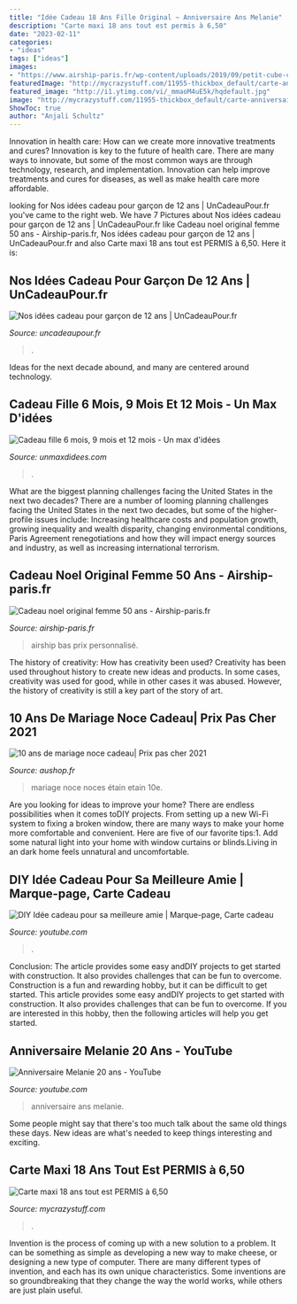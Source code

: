 ```yaml
---
title: "Idée Cadeau 18 Ans Fille Original ~ Anniversaire Ans Melanie"
description: "Carte maxi 18 ans tout est permis à 6,50"
date: "2023-02-11"
categories:
- "ideas"
tags: ["ideas"]
images:
- "https://www.airship-paris.fr/wp-content/uploads/2019/09/petit-cube-cadeau-uai-828x828-4.jpg"
featuredImage: "http://mycrazystuff.com/11955-thickbox_default/carte-anniversaire-maxi-18-ans-tout-est-permis.jpg"
featured_image: "http://i1.ytimg.com/vi/_mmaoM4uE5k/hqdefault.jpg"
image: "http://mycrazystuff.com/11955-thickbox_default/carte-anniversaire-maxi-18-ans-tout-est-permis.jpg"
ShowToc: true
author: "Anjali Schultz"
---
```



Innovation in health care: How can we create more innovative treatments and cures?
Innovation is key to the future of health care. There are many ways to innovate, but some of the most common ways are through technology, research, and implementation. Innovation can help improve treatments and cures for diseases, as well as make health care more affordable.

	

		
looking for Nos idées cadeau pour garçon de 12 ans | UnCadeauPour.fr you've came to the right web. We have 7 Pictures about Nos idées cadeau pour garçon de 12 ans | UnCadeauPour.fr like Cadeau noel original femme 50 ans - Airship-paris.fr, Nos idées cadeau pour garçon de 12 ans | UnCadeauPour.fr and also Carte maxi 18 ans tout est PERMIS à 6,50. Here it is:
		
    
## Nos Idées Cadeau Pour Garçon De 12 Ans | UnCadeauPour.fr

<img loading=lazy src="https://www.uncadeaupour.fr/wp-content/uploads/2020/10/liz99-ftakfoug9dy-unsplash-e1603989936942.jpg" onerror="this.onerror=null;this.src='https://tse2.mm.bing.net/th?id=OIP.G4O_DP0q_Z6omBb95r85jAHaGU&amp;pid=15.1';" alt="Nos idées cadeau pour garçon de 12 ans | UnCadeauPour.fr">

_Source: uncadeaupour.fr_

>. 

	

Ideas for the next decade abound, and many are centered around technology.

    
## Cadeau Fille 6 Mois, 9 Mois Et 12 Mois - Un Max D&#039;idées

<img loading=lazy src="https://www.unmaxdidees.com/wp-content/uploads/2019/10/cadeau-bébé-6-mois-à-18-mois-maison-à-formes-cotoon-smoby-768x1024.jpg" onerror="this.onerror=null;this.src='https://tse4.mm.bing.net/th?id=OIP.UFRRV8KOuBZKXCJU4CeiEQHaJ4&amp;pid=15.1';" alt="Cadeau fille 6 mois, 9 mois et 12 mois - Un max d&#039;idées">

_Source: unmaxdidees.com_

>. 

	

What are the biggest planning challenges facing the United States in the next two decades?
There are a number of looming planning challenges facing the United States in the next two decades, but some of the higher-profile issues include: Increasing healthcare costs and population growth, growing inequality and wealth disparity, changing environmental conditions, Paris Agreement renegotiations and how they will impact energy sources and industry, as well as increasing international terrorism.

    
## Cadeau Noel Original Femme 50 Ans - Airship-paris.fr

<img loading=lazy src="https://www.airship-paris.fr/wp-content/uploads/2019/09/petit-cube-cadeau-uai-828x828-4.jpg" onerror="this.onerror=null;this.src='https://tse2.mm.bing.net/th?id=OIP.lRyNQoyTNTW7oDRiFuqriQHaHa&amp;pid=15.1';" alt="Cadeau noel original femme 50 ans - Airship-paris.fr">

_Source: airship-paris.fr_

>airship bas prix personnalisé. 

	

The history of creativity: How has creativity been used?
Creativity has been used throughout history to create new ideas and products. In some cases, creativity was used for good, while in other cases it was abused. However, the history of creativity is still a key part of the story of art.

    
## 10 Ans De Mariage Noce Cadeau| Prix Pas Cher 2021

<img loading=lazy src="https://aushop.fr/wp-content/uploads/2021/04/10-ans-de-mariage-noces-detain-livre-dor-dcoration-pour-la-fte-du.jpg" onerror="this.onerror=null;this.src='https://tse4.mm.bing.net/th?id=OIP.MQhqo_HeZfGAlh7qNPthrwHaHa&amp;pid=15.1';" alt="10 ans de mariage noce cadeau| Prix pas cher 2021">

_Source: aushop.fr_

>mariage noce noces étain etain 10e. 

	

Are you looking for ideas to improve your home? There are endless possibilities when it comes toDIY projects. From setting up a new Wi-Fi system to fixing a broken window, there are many ways to make your home more comfortable and convenient. Here are five of our favorite tips:1. Add some natural light into your home with window curtains or blinds.Living in an dark home feels unnatural and uncomfortable.

    
## DIY Idée Cadeau Pour Sa Meilleure Amie | Marque-page, Carte Cadeau

<img loading=lazy src="https://i.ytimg.com/vi/cNdfrF3jM-U/maxresdefault.jpg" onerror="this.onerror=null;this.src='https://tse1.mm.bing.net/th?id=OIP.W35R6Ia22qhVHB51jO38FgHaEK&amp;pid=15.1';" alt="DIY Idée cadeau pour sa meilleure amie | Marque-page, Carte cadeau">

_Source: youtube.com_

>. 

	

Conclusion: The article provides some easy andDIY projects to get started with construction. It also provides challenges that can be fun to overcome.
Construction is a fun and rewarding hobby, but it can be difficult to get started. This article provides some easy andDIY projects to get started with construction. It also provides challenges that can be fun to overcome. If you are interested in this hobby, then the following articles will help you get started.

    
## Anniversaire Melanie 20 Ans - YouTube

<img loading=lazy src="http://i1.ytimg.com/vi/_mmaoM4uE5k/hqdefault.jpg" onerror="this.onerror=null;this.src='https://tse3.mm.bing.net/th?id=OIP.mcMwAe-_B0EBnwWKQQNGNgHaFj&amp;pid=15.1';" alt="Anniversaire Melanie 20 ans - YouTube">

_Source: youtube.com_

>anniversaire ans melanie. 

	

Some people might say that there's too much talk about the same old things these days. New ideas are what's needed to keep things interesting and exciting.

    
## Carte Maxi 18 Ans Tout Est PERMIS à 6,50

<img loading=lazy src="http://mycrazystuff.com/11955-thickbox_default/carte-anniversaire-maxi-18-ans-tout-est-permis.jpg" onerror="this.onerror=null;this.src='https://tse1.mm.bing.net/th?id=OIP.lAT9_Yf1dlaKgJhDpKNZjwHaHa&amp;pid=15.1';" alt="Carte maxi 18 ans tout est PERMIS à 6,50">

_Source: mycrazystuff.com_

>. 

	

Invention is the process of coming up with a new solution to a problem. It can be something as simple as developing a new way to make cheese, or designing a new type of computer. There are many different types of invention, and each has its own unique characteristics. Some inventions are so groundbreaking that they change the way the world works, while others are just plain useful.

